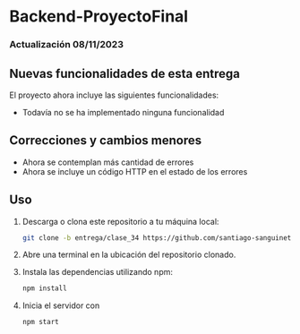# Backend-ProyectoFinal
### Actualización 08/11/2023
## Nuevas funcionalidades de esta entrega

El proyecto ahora incluye las siguientes funcionalidades:

- Todavía no se ha implementado ninguna funcionalidad

## Correcciones y cambios menores

- Ahora se contemplan más cantidad de errores
- Ahora se incluye un código HTTP en el estado de los errores

## Uso

1. Descarga o clona este repositorio a tu máquina local:
   ```bash
   git clone -b entrega/clase_34 https://github.com/santiago-sanguinetti/Backend-ProyectoFinal.git
   ```
2. Abre una terminal en la ubicación del repositorio clonado.
   
3. Instala las dependencias utilizando npm:
   ```bash
   npm install
   ```
4. Inicia el servidor con 
   ```bash
   npm start
   ```